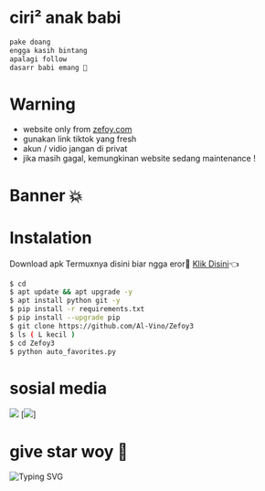 
# ciri² anak babi
```bash
pake doang
engga kasih bintang
apalagi follow
dasarr babi emang 💩
```
# Warning 
* website only from [zefoy.com](https://zefoy.com)
* gunakan link tiktok yang fresh
* akun / vidio jangan di privat
* jika masih gagal, kemungkinan website sedang maintenance !
# Banner 💥

# Instalation
Download apk Termuxnya disini biar ngga eror🌟
[Klik Disini](https://f-droid.org/repo/com.termux_118.apk)👈
```bash
$ cd
$ apt update && apt upgrade -y
$ apt install python git -y
$ pip install -r requirements.txt
$ pip install --upgrade pip
$ git clone https://github.com/Al-Vino/Zefoy3
$ ls ( L kecil )
$ cd Zefoy3
$ python auto_favorites.py
```

# sosial media
[![](https://img.shields.io/badge/Github-black?logo=Github&logoColor=black&labelColor=white)](https://github.com/Al-Vino) [![](https://img.shields.io/badge/Twitter-blue?logo=Twitter&logoColor=White&labelColor=white)]


# give star woy 🌟
![Typing SVG](https://readme-typing-svg.herokuapp.com?lines=Selamat+Bersenang-senang....!+)
